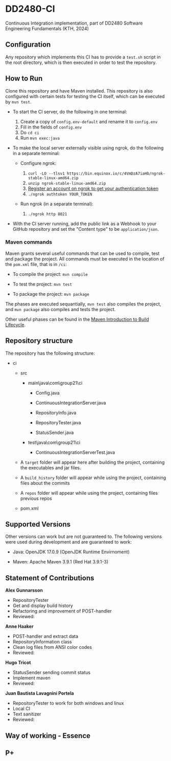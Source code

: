# DD2480-CI

Continuous Integration implementation, part of DD2480 Software Engineering Fundamentals (KTH, 2024)

## Configuration

Any repository which implements this CI has to provide a `test.sh` script in the root directory, which is then executed in order to test the repository.

## How to Run

Clone this repository and have Maven installed. This repository is also configured with certain tests for testing the CI itself, which can be executed by `mvn test`.

- To start the CI server, do the following in one terminal:

  1. Create a copy of `config.env-default` and rename it to `config.env`
  2. Fill in the fields of `config.env`
  3. Do `cd ci`
  4. Run `mvn exec:java`

- To make the local server externally visible using ngrok, do the following in a separate terminal:

  - Configure ngrok:

    1. `curl -LO --tlsv1 https://bin.equinox.io/c/4VmDzA7iaHb/ngrok-stable-linux-amd64.zip`
    2. `unzip ngrok-stable-linux-amd64.zip`
    3. [Register an account on ngrok to get your authentication token](https://dashboard.ngrok.com/get-started/your-authtoken)
    4. `./ngrok authtoken YOUR_TOKEN`

  - Run ngrok (in a separate terminal):

    1. `./ngrok http 8021`

- With the CI server running, add the public link as a Webhook to your GitHub repository and set the "Content type" to be `application/json`.

### Maven commands

Maven grants several useful commands that can be used to compile, test and package the project. All commands must be executed in the location of the `pom.xml` file, that is in `/ci`:

- To compile the project: `mvn compile`

- To test the project: `mvn test`

- To package the project: `mvn package`

The phases are executed sequantially, `mvn test` also compiles the project, and `mvn package` also compiles and tests the project.

Other useful phases can be found in the [Maven Introduction to Build Lifecycle](https://maven.apache.org/guides/introduction/introduction-to-the-lifecycle.html).


## Repository structure

The repository has the following structure:

- ci

  - src

    - main\java\com\group21\ci

      - Config.java

      - ContinuousIntegrationServer.java

      - RepositoryInfo.java

      - RepositoryTester.java

      - StatusSender.java

    - test\java\com\group21\ci

      - ContinuousIntegrationServerTest.java


  - A `target` folder will appear here after building the project, containing the executables and jar files.

  - A `build_history` folder will appear while using the project, containing files about the commits

  - A `repos` folder will appear while using the project, containing files previous repos

  - pom.xml

## Supported Versions

Other versions can work but are not guaranteed to. The following versions were used during development and are guaranteed to work:

- Java: OpenJDK 17.0.9 (OpenJDK Runtime Envirnoment)

- Maven: Apache Maven 3.9.1 (Red Hat 3.9.1-3)

## Statement of Contributions

**Alex Gunnarsson**

- RepositoryTester
- Get and display build history
- Refactoring and improvement of POST-handler
- Reviewed:

**Anne Haaker**

- POST-handler and extract data
- RepositoryInformation class
- Clean log files from ANSI color codes
- Reviewed:


**Hugo Tricot**

- StatusSender sending commit status
- Implement maven
- Reviewed: 

**Juan Bautista Lavagnini Portela**

- RepositoryTester to work for both windows and linux
- Local CI
- Text sanitizer
- Reviewed:

## Way of working - Essence


## P+
